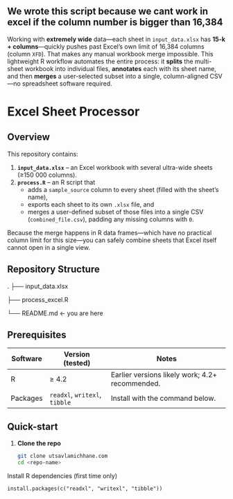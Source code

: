 ## We wrote this script because we cant work in excel if the column number is bigger than 16,384 

Working with **extremely wide** data—each sheet in `input_data.xlsx` has **15-k + columns**—quickly pushes past Excel’s own limit of 16,384 columns (column `XFD`).  That makes any manual workbook merge impossible.  This lightweight R workflow automates the entire process: it **splits** the multi-sheet workbook into individual files, **annotates** each with its sheet name, and then **merges** a user-selected subset into a single, column-aligned CSV—no spreadsheet software required.

# Excel Sheet Processor

## Overview
This repository contains:

1. **`input_data.xlsx`** – an Excel workbook with several ultra-wide sheets (≥150 000 columns).  
2. **`process.R`** – an R script that  
   * adds a `sample_source` column to every sheet (filled with the sheet’s name),  
   * exports each sheet to its own `.xlsx` file, and  
   * merges a user-defined subset of those files into a single CSV (`combined_file.csv`), padding any missing columns with `0`.

Because the merge happens in R data frames—which have no practical column limit for this size—you can safely combine sheets that Excel itself cannot open in a single view.

## Repository Structure

.
├── input_data.xlsx

├── process_excel.R

└── README.md ← you are here


## Prerequisites

| Software | Version (tested) | Notes |
|----------|------------------|-------|
| R        | ≥ 4.2            | Earlier versions likely work; 4.2+ recommended. |
| Packages | `readxl`, `writexl`, `tibble` | Install with the command below. |

## Quick-start

1. **Clone the repo**
   ```bash
   git clone utsavlamichhane.com
   cd <repo-name>


Install R dependencies (first time only)


```
install.packages(c("readxl", "writexl", "tibble"))

```
